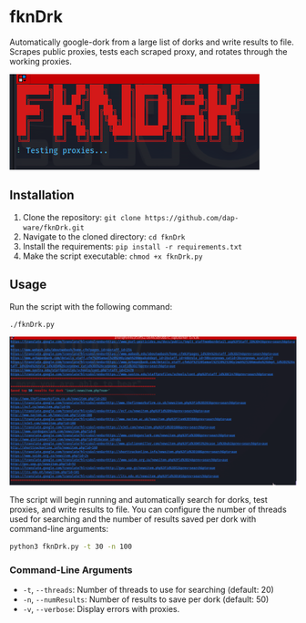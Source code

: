 # fknDrk

Automatically google-dork from a large list of dorks and write results to file. Scrapes public proxies, tests each scraped proxy, and rotates through the working proxies.

![fknDrk Screenshot](fkndrk.png)

## Installation

1. Clone the repository: `git clone https://github.com/dap-ware/fknDrk.git`
2. Navigate to the cloned directory: `cd fknDrk`
3. Install the requirements: `pip install -r requirements.txt`
4. Make the script executable: `chmod +x fknDrk.py`

## Usage

Run the script with the following command:
```bash
./fknDrk.py
```

![fknDrk Gif](fkndrk.gif)

The script will begin running and automatically search for dorks, test proxies, and write results to file. You can configure the number of threads used for searching and the number of results saved per dork with command-line arguments:
```bash
python3 fknDrk.py -t 30 -n 100
```

### Command-Line Arguments

- `-t`, `--threads`: Number of threads to use for searching (default: 20)
- `-n`, `--numResults`: Number of results to save per dork (default: 50)
- `-v`, `--verbose`: Display errors with proxies.
